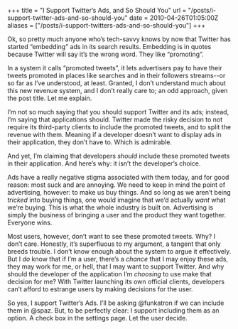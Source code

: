 +++
title = "I Support Twitter’s Ads, and So Should You"
url = "/posts/i-support-twitter-ads-and-so-should-you"
date = 2010-04-26T01:05:00Z
aliases = ["/posts/i-support-twitters-ads-and-so-should-you"]
+++

Ok, so pretty much anyone who’s tech-savvy knows by now that Twitter has started “embedding” ads in its search results. Embedding is in quotes because Twitter will say it’s the wrong word. They like “promoting”.

In a system it calls “promoted tweets”, it lets advertisers pay to have their tweets promoted in places like searches and in their followers streams--or so far as I’ve understood, at least. Granted, I don’t understand much about this new revenue system, and I don’t really care to; an odd approach, given the post title. Let me explain.

I’m not so much saying that you should support Twitter and its ads; instead, I’m saying that applications should. Twitter made the risky decision to not require its third-party clients to include the promoted tweets, and to split the revenue with them. Meaning if a developer doesn’t want to display ads in their application, they don’t have to. Which is admirable.

And yet, I’m claiming that developers _should_ include these promoted tweets in their application. And here’s why: it isn’t the developer’s choice.

Ads have a really negative stigma associated with them today, and for good reason: most suck and are annoying. We need to keep in mind the point of advertising, however: to make us buy things. And so long as we aren’t being _tricked_ into buying things, one would imagine that we’d actually _want_ what we’re buying. This is what the whole industry is built on. Advertising is simply the business of bringing a user and the product they want together. Everyone wins.

Most users, however, don’t want to see these promoted tweets. Why? I don’t care. Honestly, it’s superfluous to my argument, a tangent that only breeds trouble. I don’t know enough about the system to argue it effectively. But I _do_ know that if I’m a user, there’s a _chance_ that I may enjoy these ads, they may work for me, or hell, that I may want to support Twitter. And why should the developer of the application I’m _choosing_ to use make that decision for me? With Twitter launching its own official clients, developers can’t afford to estrange users by making decisions for the user.

So yes, I support Twitter’s Ads. I’ll be asking @funkatron if we can include them in @spaz. But, to be perfectly clear: I support including them as an option. A check box in the settings page. Let the user decide.
